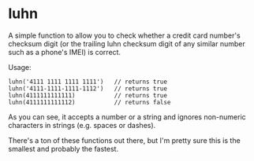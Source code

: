 # luhn

A simple function to allow you to check whether a credit card number's 
checksum digit (or the trailing luhn checksum digit of any similar number
such as a phone's IMEI) is correct.

Usage:

    luhn('4111 1111 1111 1111')   // returns true
    luhn('4111-1111-1111-1112')   // returns true
    luhn(4111111111111)           // returns true
    luhn(4111111111112)           // returns false

As you can see, it accepts a number or a string and ignores non-numeric
characters in strings (e.g. spaces or dashes).

There's a ton of these functions out there, but I'm pretty sure this is the
smallest and probably the fastest.